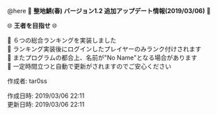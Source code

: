 @here 
:cherry_blossom:  **__整地鯖(春) バージョン1.2 追加アップデート情報(2019/03/06)__** :cherry_blossom:  


:globe_with_meridians: **__王者を目指せ__** :globe_with_meridians:   

:diamond_shape_with_a_dot_inside: ６つの総合ランキングを実装しました  
:diamond_shape_with_a_dot_inside: ランキング実装後にログインしたプレイヤーのみランク付けされます  
:diamond_shape_with_a_dot_inside: またプログラムの都合上、名前が"No Name"となる場合があります    
:diamond_shape_with_a_dot_inside: 一定時間立つと自動で更新がされますのでご安心ください    


作成者: tar0ss  

作成日時: 2019/03/06 22:11  
更新日時: 2019/03/06 22:11  
